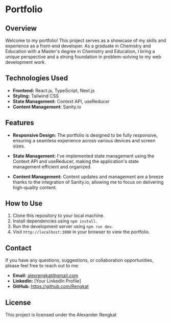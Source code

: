 # Portfolio

## Overview

Welcome to my portfolio! This project serves as a showcase of my skills and experience as a front-end developer. As a graduate in Chemistry and Education with a Master's degree in Chemistry and Education, I bring a unique perspective and a strong foundation in problem-solving to my web development work.

## Technologies Used

- **Frontend:** React.js, TypeScript, Next.js
- **Styling:** Tailwind CSS
- **State Management:** Context API, useReducer
- **Content Management:** Sanity.io

## Features

- **Responsive Design:** The portfolio is designed to be fully responsive, ensuring a seamless experience across various devices and screen sizes.

- **State Management:** I've implemented state management using the Context API and useReducer, making the application's state management efficient and organized.

- **Content Management:** Content updates and management are a breeze thanks to the integration of Sanity.io, allowing me to focus on delivering high-quality content.

## How to Use

1. Clone this repository to your local machine.
2. Install dependencies using `npm install`.
3. Run the development server using `npm run dev`.
4. Visit `http://localhost:3000` in your browser to view the portfolio.

## Contact

If you have any questions, suggestions, or collaboration opportunities, please feel free to reach out to me:

- **Email:** alexrengkat@gmail.com
- **LinkedIn:** [Your LinkedIn Profile]
- **GitHub:** https://github.com/Rengkat

## License

This project is licensed under the Alexander Rengkat
